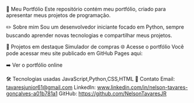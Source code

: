 📌 Meu Portfólio Este repositório contém meu portfólio, criado para apresentar meus projetos de programação.

✏️ Sobre mim Sou um desenvolvedor iniciante focado em Python, sempre buscando aprender novas tecnologias e compartilhar meus projetos.

🚀 Projetos em destaque Simulador de compras 🌐 Acesse o portfólio Você pode acessar meu site publicado em GitHub Pages aqui:

➡️ Ver o portfólio online

🛠 Tecnologias usadas JavaScript,Python,CSS,HTML 📩 Contato Email: tavaresjunior61@gmail.com LinkedIn: www.linkedin.com/in/nelson-tavares-gonçalves-a01b781a1 GitHub: https://github.com/NelsonTavaresJR
